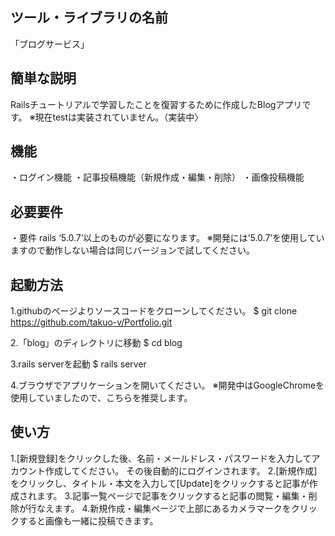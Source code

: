 ## ツール・ライブラリの名前
 
「ブログサービス」
 
## 簡単な説明
 
Railsチュートリアルで学習したことを復習するために作成したBlogアプリです。
※現在testは実装されていません。（実装中〉

## 機能
 
・ログイン機能
・記事投稿機能（新規作成・編集・削除）
・画像投稿機能
  
## 必要要件
 
・要件 rails ‘5.0.7’以上のものが必要になります。
 ※開発には’5.0.7’を使用していますので動作しない場合は同じバージョンで試してください。
 
## 起動方法

1.githubのページよりソースコードをクローンしてください。
$ git clone https://github.com/takuo-v/Portfolio.git

2.「blog」のディレクトリに移動
$ cd blog

3.rails serverを起動
$ rails server

4.ブラウザでアプリケーションを開いてください。
※開発中はGoogleChromeを使用していましたので、こちらを推奨します。

## 使い方
 
1.[新規登録]をクリックした後、名前・メールドレス・パスワードを入力してアカウント作成してください。
  その後自動的にログインされます。
2.[新規作成]をクリックし、タイトル・本文を入力して[Update]をクリックすると記事が作成されます。
3.記事一覧ページで記事をクリックすると記事の閲覧・編集・削除が行なえます。
4.新規作成・編集ページで上部にあるカメラマークをクリックすると画像も一緒に投稿できます。
